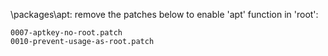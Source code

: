 \packages\apt: remove the patches below to enable 'apt' function in 'root':
```
0007-aptkey-no-root.patch
0010-prevent-usage-as-root.patch
```
